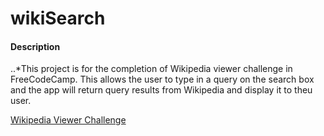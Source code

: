 # wikiSearch

#### Description

..*This project is for the completion of Wikipedia viewer challenge in FreeCodeCamp. This allows the user to type in a query on the search box and the app will return query results from Wikipedia and display it to theu user.

[Wikipedia Viewer Challenge](https://www.freecodecamp.org/challenges/build-a-wikipedia-viewer)